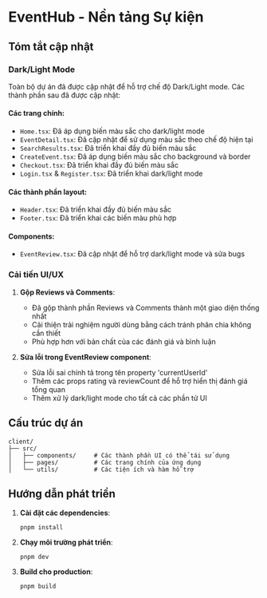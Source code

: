 # EventHub - Nền tảng Sự kiện

## Tóm tắt cập nhật

### Dark/Light Mode

Toàn bộ dự án đã được cập nhật để hỗ trợ chế độ Dark/Light mode. Các thành phần sau đã được cập nhật:

#### Các trang chính:

- `Home.tsx`: Đã áp dụng biến màu sắc cho dark/light mode
- `EventDetail.tsx`: Đã cập nhật để sử dụng màu sắc theo chế độ hiện tại
- `SearchResults.tsx`: Đã triển khai đầy đủ biến màu sắc
- `CreateEvent.tsx`: Đã áp dụng biến màu sắc cho background và border
- `Checkout.tsx`: Đã triển khai đầy đủ biến màu sắc
- `Login.tsx` & `Register.tsx`: Đã triển khai dark/light mode

#### Các thành phần layout:

- `Header.tsx`: Đã triển khai đầy đủ biến màu sắc
- `Footer.tsx`: Đã triển khai các biến màu phù hợp

#### Components:

- `EventReview.tsx`: Đã cập nhật để hỗ trợ dark/light mode và sửa bugs

### Cải tiến UI/UX

1. **Gộp Reviews và Comments**:

   - Đã gộp thành phần Reviews và Comments thành một giao diện thống nhất
   - Cải thiện trải nghiệm người dùng bằng cách tránh phân chia không cần thiết
   - Phù hợp hơn với bản chất của các đánh giá và bình luận

2. **Sửa lỗi trong EventReview component**:
   - Sửa lỗi sai chính tả trong tên property 'currentUserId'
   - Thêm các props rating và reviewCount để hỗ trợ hiển thị đánh giá tổng quan
   - Thêm xử lý dark/light mode cho tất cả các phần tử UI

## Cấu trúc dự án

```
client/
├── src/
│   ├── components/     # Các thành phần UI có thể tái sử dụng
│   ├── pages/          # Các trang chính của ứng dụng
│   └── utils/          # Các tiện ích và hàm hỗ trợ
```

## Hướng dẫn phát triển

1. **Cài đặt các dependencies**:

   ```
   pnpm install
   ```

2. **Chạy môi trường phát triển**:

   ```
   pnpm dev
   ```

3. **Build cho production**:
   ```
   pnpm build
   ```
